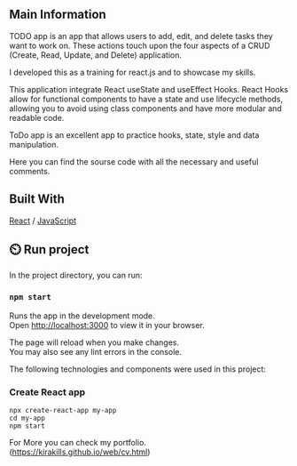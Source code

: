 

## Main Information

TODO app is an app that allows users to add, edit, and delete tasks they want to work on. These actions touch upon the four aspects of a CRUD (Create, Read, Update, and Delete) application.

I developed this as a training for react.js and to showcase my skills.

This application integrate React useState and useEffect Hooks. React Hooks allow for functional components to have a state and use lifecycle methods, allowing you to avoid using class components and have more modular and readable code.

ToDo app is an excellent app to practice hooks, state, style and data manipulation.

Here you can find the sourse code with all the necessary and useful comments.

## Built With

[React](https://reactjs.org/) / [JavaScript](https://www.w3schools.com/js/)
 
## ⏲️ Run project

In the project directory, you can run:

### `npm start`

Runs the app in the development mode.\
Open [http://localhost:3000](http://localhost:3000) to view it in your browser.

The page will reload when you make changes.\
You may also see any lint errors in the console.



The following technologies and components were used in this project:

### Create React app

```
npx create-react-app my-app
cd my-app
npm start
```
For More you can check my portfolio. (https://kirakills.github.io/web/cv.html)
